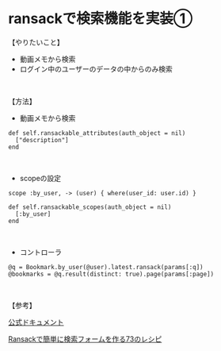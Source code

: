 # ransackで検索機能を実装①

【やりたいこと】

- 動画メモから検索
- ログイン中のユーザーのデータの中からのみ検索

<br>

【方法】
- 動画メモから検索


```
def self.ransackable_attributes(auth_object = nil)
  ["description"]
end
```
<br>

- scopeの設定

```
scope :by_user, -> (user) { where(user_id: user.id) }
```

```
def self.ransackable_scopes(auth_object = nil)
  [:by_user]
end
```
<br>

- コントローラ

```
@q = Bookmark.by_user(@user).latest.ransack(params[:q])
@bookmarks = @q.result(distinct: true).page(params[:page])
```
<br>

【参考】

[公式ドキュメント](https://activerecord-hackery.github.io/ransack/going-further/other-notes/)  

[Ransackで簡単に検索フォームを作る73のレシピ](https://nekorails.hatenablog.com/entry/2017/05/31/173925)
